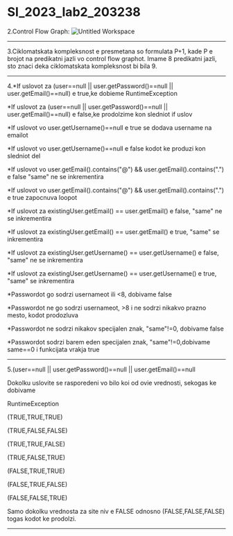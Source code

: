 # SI_2023_lab2_203238
2.Control Flow Graph: ![Untitled Workspace](https://github.com/marko41221/SI_2023_lab2_203238/assets/103193145/4ccda963-6879-4d79-862c-1f3bb3d76504)

----------------------------------------------------------------------------------------------------------------------------------

3.Ciklomatskata kompleksnost e presmetana so formulata P+1, kade P e brojot na predikatni jazli vo control flow graphot.
Imame 8 predikatni jazli, sto znaci deka ciklomatskata kompleksnost bi bila 9.


----------------------------------------------------------------------------------------------------------------------------------



4.*If uslovot za (user==null || user.getPassword()==null || user.getEmail()==null) e true,ke dobieme RuntimeException

*If uslovot za (user==null || user.getPassword()==null || user.getEmail()==null) e false,ke prodolzime kon sledniot if uslov

*If uslovot vo user.getUsername()==null e true se dodava username na emailot

*If uslovot vo user.getUsername()==null e false kodot ke produzi kon sledniot del

*If uslovot vo user.getEmail().contains("@") && user.getEmail().contains(".") e false "same" ne se inkrementira

*If uslovot vo user.getEmail().contains("@") && user.getEmail().contains(".") e true zapocnuva loopot

*If uslovot za existingUser.getEmail() == user.getEmail() e false, "same" ne se inkrementira

*If uslovot za existingUser.getEmail() == user.getEmail() e true, "same" se inkrementira

*If uslovot za existingUser.getUsername() == user.getUsername() e false, "same" ne se inkrementira

*If uslovot za existingUser.getUsername() == user.getUsername() e true, "same" se inkrementira

*Passwordot go sodrzi usernameot ili  <8, dobivame false

*Passwordot ne go sodrzi usernameot, >8 i ne sodrzi nikakvo prazno mesto, kodot prodozluva

*Passwordot ne sodrzi nikakov specijalen znak, "same"!=0, dobivame false 

*Passwordot sodrzi barem eden specijalen znak, "same"!=0,dobivame same==0 i funkcijata vrakja true


----------------------------------------------------------------------------------------------------------------------------------


5.(user==null || user.getPassword()==null || user.getEmail()==null

Dokolku uslovite se rasporedeni vo bilo koi od ovie vrednosti, sekogas ke dobivame

RuntimeException

(TRUE,TRUE,TRUE)

(TRUE,FALSE,FALSE)

(TRUE,TRUE,FALSE)

(TRUE,FALSE,TRUE)

(FALSE,TRUE,TRUE)

(FALSE,TRUE,FALSE)

(FALSE,FALSE,TRUE)

Samo dokolku vrednosta za site niv e FALSE odnosno (FALSE,FALSE,FALSE) togas kodot ke prodolzi.

----------------------------------------------------------------------------------------------------------------------------------
